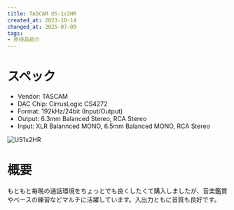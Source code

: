 ```yaml
---
title: TASCAM US-1x2HR
created_at: 2023-10-14
changed_at: 2025-07-09
tags:
- 所持品紹介
---
```


# スペック
- Vendor: TASCAM
- DAC Chip: CirrusLogic CS4272 
- Format: 192kHz/24bit (Input/Output)
- Output: 6.3mm Balanced Stereo, RCA Stereo
- Input: XLR Balannced MONO, 6.5mm Balanced MONO, RCA Stereo

![US1x2HR](https://i.imgur.com/qSWStDw.jpg)

# 概要
もともと毎晩の通話環境をちょっとでも良くしたくて購入しましたが、音楽鑑賞やベースの練習などマルチに活躍しています。入出力ともに音質も良好です。